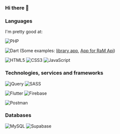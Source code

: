 ### Hi there 👋

### Languages

I'm pretty good at: 

![PHP](https://img.shields.io/badge/PHP-%23777BB4.svg?style=flat-square&logo=php&logoColor=white)

![Dart](https://img.shields.io/badge/Dart-%230175C2.svg?style=flat-square&logo=dart&logoColor=white)
(Some examples: [library app](https://github.com/MrRooots/local_library), [App for RaM Api](https://github.com/MrRooots/rick_and_morty))

![HTML5](https://img.shields.io/badge/HTML5-%23E34F26.svg?style=flat-square&logo=html5&logoColor=white)
![CSS3](https://img.shields.io/badge/CSS3-%231572B6.svg?style=flat-square&logo=css3&logoColor=white)
![JavaScript](https://img.shields.io/badge/JavaScript-%23323330.svg?style=flat-square&logo=javascript&logoColor=%23F7DF1E)

### Technologies, services and frameworks

![jQuery](https://img.shields.io/badge/jQuery-%230769AD.svg?style=flat-square&logo=jquery&logoColor=white)
![SASS](https://img.shields.io/badge/SASS-hotpink.svg?style=flat-square&logo=SASS&logoColor=white)

![Flutter](https://img.shields.io/badge/Flutter-%2302569B.svg?style=flat-square&logo=Flutter&logoColor=white)
![Firebase](https://img.shields.io/badge/Firebase-%23039BE5.svg?style=flat-square&logo=firebase)

![Postman](https://img.shields.io/badge/Postman-FF6C37?style=flat-square&logo=postman&logoColor=white)

### Databases

![MySQL](https://img.shields.io/badge/MySQL-black?style=flat-square&logo=mysql&logoColor=white)
![Supabase](https://img.shields.io/badge/Supabase-3ECF8E?style=flat-square&logo=supabase&logoColor=white)
